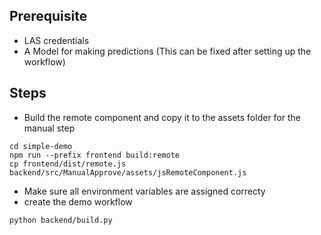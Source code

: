 ## Prerequisite

* LAS credentials
* A Model for making predictions (This can be fixed after setting up the workflow)


## Steps
* Build the remote component and copy it to the assets folder for the manual step
```                 
cd simple-demo
npm run --prefix frontend build:remote 
cp frontend/dist/remote.js backend/src/ManualApprove/assets/jsRemoteComponent.js
```
* Make sure all environment variables are assigned correcty
* create the demo workflow
```
python backend/build.py
```
